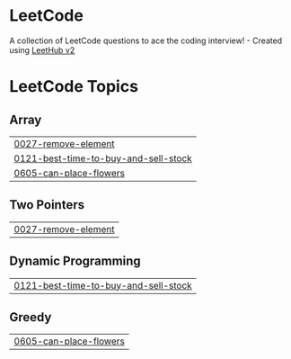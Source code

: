 # LeetCode
A collection of LeetCode questions to ace the coding interview! - Created using [LeetHub v2](https://github.com/arunbhardwaj/LeetHub-2.0)

<!---LeetCode Topics Start-->
# LeetCode Topics
## Array
|  |
| ------- |
| [0027-remove-element](https://github.com/sagrawal16/LeetCode/tree/master/0027-remove-element) |
| [0121-best-time-to-buy-and-sell-stock](https://github.com/sagrawal16/LeetCode/tree/master/0121-best-time-to-buy-and-sell-stock) |
| [0605-can-place-flowers](https://github.com/sagrawal16/LeetCode/tree/master/0605-can-place-flowers) |
## Two Pointers
|  |
| ------- |
| [0027-remove-element](https://github.com/sagrawal16/LeetCode/tree/master/0027-remove-element) |
## Dynamic Programming
|  |
| ------- |
| [0121-best-time-to-buy-and-sell-stock](https://github.com/sagrawal16/LeetCode/tree/master/0121-best-time-to-buy-and-sell-stock) |
## Greedy
|  |
| ------- |
| [0605-can-place-flowers](https://github.com/sagrawal16/LeetCode/tree/master/0605-can-place-flowers) |
<!---LeetCode Topics End-->